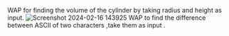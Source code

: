 WAP for finding the volume of the cylinder by taking radius and height as input.
![Screenshot 2024-02-16 143925](https://github.com/tsaraljain/Conditions-Assignment/assets/159905265/c6e51cc0-0639-4ad6-9f08-c69ec7c9e1d6)
WAP to find the difference between ASCII of two characters ,take them as input .
